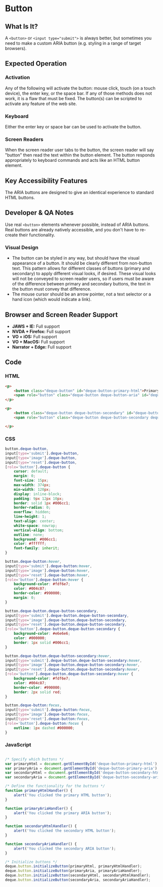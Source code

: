 # Button
## What Is It?
A `<button>` or `<input type="submit">` is always better, but sometimes you need to make a custom ARIA button (e.g. styling in a range of target browsers).


## Expected Operation
### Activation
Any of the following will activate the button: mouse click, touch (on a touch device), the enter key, or the space bar. If any of those methods does not work, it is a flaw that must be fixed. The button(s) can be scripted to activate any feature of the web site.

### Keyboard
Either the enter key or space bar can be used to activate the button.

### Screen Readers
When the screen reader user tabs to the button, the screen reader will say "button" then read the text within the button element. The button responds appropriately to keyboard commands and acts like an HTML button element.


## Key Accessibility Features

The ARIA buttons are designed to give an identical experience to standard HTML buttons.

## Developer & QA Notes
Use real `<button>` elements whenever possible, instead of ARIA buttons. Real buttons are already natively accessible, and you don't have to re-create their functionality.

### Visual Design
-   The button can be styled in any way, but should have the visual appearance of a button. It should be clearly different from non-button text. This pattern allows for different classes of buttons (primary and secondary) to apply different visual looks, if desired. These visual looks will not be conveyed to screen reader users, so if users must be aware of the difference between primary and secondary buttons, the text in the button must convey that difference.
-   The mouse cursor should be an arrow pointer, not a text selector or a hand icon (which would indicate a link).


## Browser and Screen Reader Support
- **JAWS + IE:** Full support
- **NVDA + Firefox:** Full support
- **VO + iOS:** Full support
- **VO + MacOS:** Full support
- **Narrator + Edge:** Full support

## Code

### HTML
```html
<p>
	<button class="deque-button" id="deque-button-primary-html">Primary Button (HTML)</button>
	<span role="button" class="deque-button deque-button-aria" id="deque-button-primary-aria">Primary Button (ARIA)</span>
</p>

<p>
	<button class="deque-button deque-button-secondary" id="deque-button-secondary-html" type="button">Secondary Button (HTML)</button>
	<span role="button" class="deque-button deque-button-secondary deque-button-aria" id="deque-button-secondary-aria">Secondary Button (ARIA)</span>

</p>

```

### CSS
```css
button.deque-button,
input[type='submit'].deque-button,
input[type='image'].deque-button,
input[type='reset'].deque-button,
[role='button'].deque-button {
	cursor: default;
	margin: 0;
	font-size: 15px;
	max-width: 374px;
	min-width: 120px;
	display: inline-block;
	padding: 9px 12px 10px;
	border: solid 1px #006cc1;
	border-radius: 0;
	overflow: hidden;
	line-height: 1;
	text-align: center;
	white-space: nowrap;
	vertical-align: bottom;
	outline: none;
	background: #006cc1;
	color: #ffffff;
	font-family: inherit;
}

button.deque-button:hover,
input[type='submit'].deque-button:hover,
input[type='image'].deque-button:hover,
input[type='reset'].deque-button:hover,
[role='button'].deque-button:hover {
	background-color: #fdf6e7;
	color: #004c87;
	border-color: #990000;
	margin: 0;
}

button.deque-button.deque-button-secondary,
input[type='submit'].deque-button.deque-button-secondary,
input[type='image'].deque-button.deque-button-secondary,
input[type='reset'].deque-button.deque-button-secondary,
[role='button'].deque-button.deque-button-secondary {
	background-color: #e6e6e6;
	color: #000000;
	border: 1px solid #006cc1;
}

button.deque-button.deque-button-secondary:hover,
input[type='submit'].deque-button.deque-button-secondary:hover,
input[type='image'].deque-button.deque-button-secondary:hover,
input[type='reset'].deque-button.deque-button-secondary:hover,
[role='button'].deque-button.deque-button-secondary:hover {
	background-color: #fdf6e7; 
	color: #004c87; 
	border-color: #990000; 
	border: 2px solid red; 
}

button.deque-button:focus, 
input[type='submit'].deque-button:focus,
input[type='image'].deque-button:focus,
input[type='reset'].deque-button:focus,
[role='button'].deque-button:focus { 
	outline: 1px dashed #000000; 
}

```

### JavaScript
```JavaScript

/* Specify which buttons */
var primaryHtml = document.getElementById('deque-button-primary-html'); 
var primaryAria = document.getElementById('deque-button-primary-aria'); 
var secondaryHtml = document.getElementById('deque-button-secondary-html'); 
var secondaryAria = document.getElementById('deque-button-secondary-aria'); 

/* Define the functionality for the buttons */ 
function primaryHtmlHandler() { 
	alert('You clicked the primary HTML button');
} 

function primaryAriaHandler() {
	alert('You clicked the primary ARIA button'); 
}

function secondaryHtmlHandler() {
	alert('You clicked the secondary HTML button');
}

function secondaryAriaHandler() {
	alert('You clicked the secondary ARIA button');
}

/* Initialize buttons */
deque.button.initializeButton(primaryHtml, primaryHtmlHandler); 
deque.button.initializeButton(primaryAria, primaryAriaHandler); 
deque.button.initializeButton(secondaryHtml, secondaryHtmlHandler); 
deque.button.initializeButton(secondaryAria, secondaryAriaHandler);

```